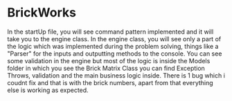 # BrickWorks
In the startUp file, you will see command pattern implemented and it will take you to the engine class. In the engine class, you will see only a part of the logic which was implemented during the problem solving, things like a "Parser" for the inputs and outputting methods to the console. You can see some validation in the engine but most of the logic is inside the Models folder in which you see the Brick Matrix Class you can find Exception Throws, validation and the main business logic inside.
There is 1 bug which i coudnt fix and that is with the brick numbers, apart from that everything else is working as expected.
